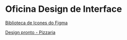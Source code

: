 # Oficina Design de Interface

[Biblioteca de Icones do Figma](https://www.figma.com/design/s9noa8eJY8Wx3guOhcACh3/Bootstrap-Icons-(Community)?node-id=0-1&p=f&t=kK9ToSNKBulRFXnI-0)

[Design pronto - Pizzaria](https://www.figma.com/design/Ul72xaIJyeYaYZSI5BUf14/PizzaHub?t=J8P334IeGP0iwJ3N-1)
